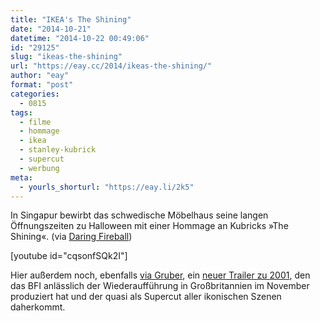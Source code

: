 ```yaml
---
title: "IKEA's The Shining"
date: "2014-10-21"
datetime: "2014-10-22 00:49:06"
id: "29125"
slug: "ikeas-the-shining"
url: "https://eay.cc/2014/ikeas-the-shining/"
author: "eay"
format: "post"
categories:
  - 0815
tags:
  - filme
  - hommage
  - ikea
  - stanley-kubrick
  - supercut
  - werbung
meta:
  - yourls_shorturl: "https://eay.li/2k5"
---
```


In Singapur bewirbt das schwedische Möbelhaus seine langen Öffnungszeiten zu Halloween mit einer Hommage an Kubricks »The Shining«. (via [Daring Fireball](http://daringfireball.net/linked/2014/10/21/ikealook-hotel))

\[youtube id="cqsonfSQk2I"\]

Hier außerdem noch, ebenfalls [via Gruber](http://daringfireball.net/linked/2014/10/21/2001-trailer), ein [neuer Trailer zu 2001](https://www.youtube.com/watch?v=lfF0vxKZRhc), den das BFI anlässlich der Wiederaufführung in Großbritannien im November produziert hat und der quasi als Supercut aller ikonischen Szenen daherkommt.
